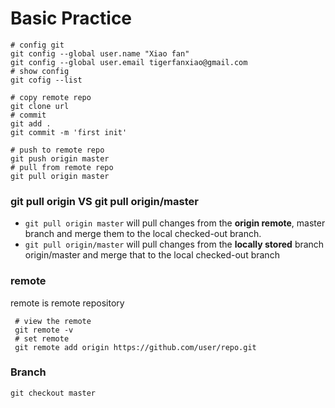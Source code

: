 # Basic Practice

```shell
# config git
git config --global user.name "Xiao fan"
git config --global user.email tigerfanxiao@gmail.com 
# show config 
git cofig --list

# copy remote repo
git clone url
# commit
git add .
git commit -m 'first init'

# push to remote repo
git push origin master
# pull from remote repo
git pull origin master
```

### git pull origin  VS git pull origin/master

* `git pull origin master` will pull changes from the **origin remote**, master branch and merge them to the local checked-out branch. 
* `git pull origin/master` will pull changes from the **locally stored** branch origin/master and merge that to the local checked-out branch

### remote

remote is remote repository

```shell
 # view the remote
 git remote -v
 # set remote 
 git remote add origin https://github.com/user/repo.git
```

### Branch

```shell
git checkout master
```
